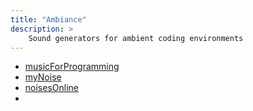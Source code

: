 ```yaml
---
title: "Ambiance"
description: >
    Sound generators for ambient coding environments
---
```


* [musicForProgramming](https://musicforprogramming.net/latest/)
* [myNoise](https://mynoise.net/)
* [noisesOnline](https://noises.online/)
* 